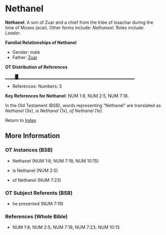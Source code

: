 # Nethanel
**Nethanel**. 
A son of Zuar and a chief from the tribe of Issachar during the time of Moses (acai). 
Other forms include: 
*Nethaneel*. 
Roles include: 
_Leader_. 




**Familial Relationships of Nethanel**


* Gender: male
* Father: [Zuar](Zuar.md)


**OT Distribution of References**

▁▁▁█▁▁▁▁▁▁▁▁▁▁▁▁▁▁▁▁▁▁▁▁▁▁▁▁▁▁▁▁▁▁▁▁▁▁▁
* References: Numbers: 5



**Key References for Nethanel**: 
NUM 1:8, NUM 2:5, NUM 7:18. 


In the Old Testament (BSB), words representing “Nethanel” are translated as 
*Nethanel* (3x), *is Nethanel* (1x), *of Nethanel* (1x). 




Return to [Index](00-Index.md)

## More Information

### OT Instances (BSB)

* Nethanel (NUM 1:8; NUM 7:18; NUM 10:15)

* is Nethanel (NUM 2:5)

* of Nethanel (NUM 7:23)



### OT Subject Referents (BSB)

* he presented (NUM 7:19)



### References (Whole Bible)

* NUM 1:8; NUM 2:5; NUM 7:18; NUM 7:23; NUM 10:15



